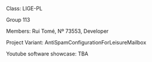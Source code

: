 Class: LIGE-PL

Group 113

Members:
Rui Tomé, Nº 73553, Developer

Project Variant: AntiSpamConfigurationForLeisureMailbox

Youtube software showcase: TBA
